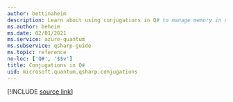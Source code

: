 ```yaml
---
author: bettinaheim
description: Learn about using conjugations in Q# to manage memory in quantum programs.
ms.author: beheim
ms.date: 02/01/2021
ms.service: azure-quantum
ms.subservice: qsharp-guide
ms.topic: reference
no-loc: ['Q#', '$$v']
title: Conjugations in Q#
uid: microsoft.quantum.qsharp.conjugations
---
```


<!---
# Conjugations in Q#
-->

[!INCLUDE [source link](~/includes/qsharp-language/Specifications/Language/2_Statements/Conjugations.md)]